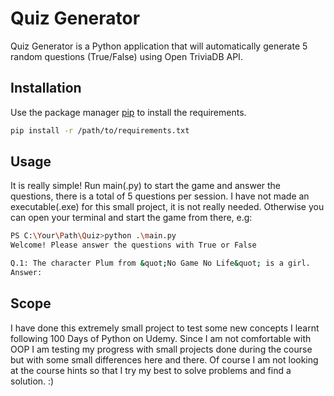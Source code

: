 # Quiz Generator

Quiz Generator is a Python application that will automatically generate 5 random questions (True/False) using Open TriviaDB API.

## Installation

Use the package manager [pip](https://pip.pypa.io/en/stable/) to install the requirements.

```bash
pip install -r /path/to/requirements.txt
```

## Usage

It is really simple!
Run main(.py) to start the game and answer the questions, there is a total of 5 questions per session.
I have not made an executable(.exe) for this small project, it is not really needed.
Otherwise you can open your terminal and start the game from there, e.g:

```BASH
PS C:\Your\Path\Quiz>python .\main.py
Welcome! Please answer the questions with True or False

Q.1: The character Plum from &quot;No Game No Life&quot; is a girl.
Answer:
```

## Scope

I have done this extremely small project to test some new concepts I learnt following 100 Days of Python on Udemy. Since I am not comfortable with OOP I am testing my progress with small projects done during the course but with some small differences here and there. Of course I am not looking at the course hints so that I try my best to solve problems and find a solution. :)

